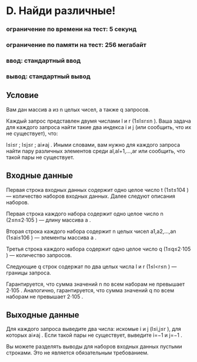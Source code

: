 # D. Найди различные!
### ограничение по времени на тест: 5 секунд
### ограничение по памяти на тест: 256 мегабайт
### ввод: стандартный ввод
### вывод: стандартный вывод

## Условие
Вам дан массив a
из n
целых чисел, а также q
запросов.

Каждый запрос представлен двумя числами l
и r
(1≤l≤r≤n
). Ваша задача для каждого запроса найти такие два индекса i
и j
(или сообщить, что их не существует), что:

l≤i≤r
;
l≤j≤r
;
ai≠aj
.
Иными словами, вам нужно для каждого запроса найти пару различных элементов среди al,al+1,…,ar
или сообщить, что такой пары не существует.

## Входные данные
Первая строка входных данных содержит одно целое число t
(1≤t≤104
) — количество наборов входных данных. Далее следуют описания наборов.

Первая строка каждого набора содержит одно целое число n
(2≤n≤2⋅105
) — длину массива a
.

Вторая строка каждого набора содержит n
целых чисел a1,a2,…,an
(1≤ai≤106
) — элементы массива a
.

Третья строка каждого набора содержит одно целое число q
(1≤q≤2⋅105
) — количество запросов.

Следующие q
строк содержат по два целых числа l
и r
(1≤l<r≤n
) — границы запроса.

Гарантируется, что сумма значений n
по всем наборам не превышает 2⋅105
. Аналогично, гарантируется, что сумма значений q
по всем наборам не превышает 2⋅105
.

## Выходные данные
Для каждого запроса выведите два числа: искомые i
и j
(l≤i,j≤r
), для которых ai≠aj
. Если такой пары не существует, выведите i=−1
и j=−1
.

Вы можете разделять выводы для наборов входных данных пустыми строками. Это не является обязательным требованием.